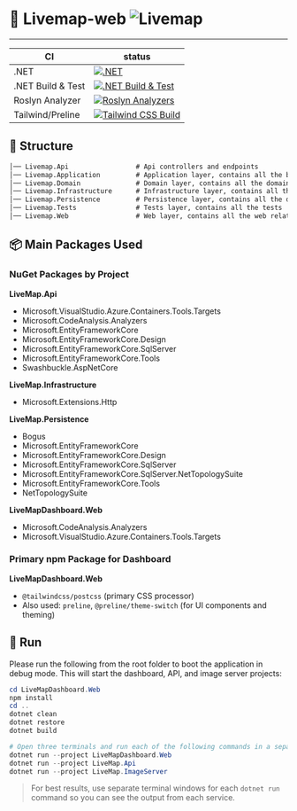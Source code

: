 # 📌 Livemap-web ![Livemap](https://img.shields.io/badge/Livemap-cSharp_App-blue)
---
| CI                | status                                                                                                                                                                                                    |
|-------------------|-----------------------------------------------------------------------------------------------------------------------------------------------------------------------------------------------------------|
| .NET              | [![.NET](https://github.com/STU-GroupI/LiveMap-Web/actions/workflows/ci-dotnet.yml/badge.svg)](https://github.com/STU-GroupI/LiveMap-Web/actions/workflows/ci-dotnet.yml)                                 |
| .NET Build & Test | [![.NET Build & Test](https://github.com/STU-GroupI/LiveMap-Web/actions/workflows/ci-tests_coverage.yml/badge.svg)](https://github.com/STU-GroupI/LiveMap-Web/actions/workflows/ci-tests_coverage.yml)    |
| Roslyn Analyzer   | [![Roslyn Analyzers](https://github.com/STU-GroupI/LiveMap-Web/actions/workflows/ci-roslyn_analyzers.yml/badge.svg)](https://github.com/STU-GroupI/LiveMap-Web/actions/workflows/ci-roslyn_analyzers.yml) |
| Tailwind/Preline  | [![Tailwind CSS Build](https://github.com/STU-GroupI/LiveMap-Web/actions/workflows/ci-tailwind.yml/badge.svg)](https://github.com/STU-GroupI/LiveMap-Web/actions/workflows/ci-tailwind.yml)               |


## 🚩 Structure

```markdown
│── Livemap.Api                 # Api controllers and endpoints
│── Livemap.Application         # Application layer, contains all the business logic
│── Livemap.Domain              # Domain layer, contains all the domain entities and value objects
│── Livemap.Infrastructure      # Infrastructure layer, contains all the logic to connect the web app to the API
│── Livemap.Persistence         # Persistence layer, contains all the database related code
│── Livemap.Tests               # Tests layer, contains all the tests
│── Livemap.Web                 # Web layer, contains all the web related code
```

## 📦 Main Packages Used

### NuGet Packages by Project

**LiveMap.Api**
- Microsoft.VisualStudio.Azure.Containers.Tools.Targets
- Microsoft.CodeAnalysis.Analyzers
- Microsoft.EntityFrameworkCore
- Microsoft.EntityFrameworkCore.Design
- Microsoft.EntityFrameworkCore.SqlServer
- Microsoft.EntityFrameworkCore.Tools
- Swashbuckle.AspNetCore

**LiveMap.Infrastructure**
- Microsoft.Extensions.Http

**LiveMap.Persistence**
- Bogus
- Microsoft.EntityFrameworkCore
- Microsoft.EntityFrameworkCore.Design
- Microsoft.EntityFrameworkCore.SqlServer
- Microsoft.EntityFrameworkCore.SqlServer.NetTopologySuite
- Microsoft.EntityFrameworkCore.Tools
- NetTopologySuite

**LiveMapDashboard.Web**
- Microsoft.CodeAnalysis.Analyzers
- Microsoft.VisualStudio.Azure.Containers.Tools.Targets

### Primary npm Package for Dashboard

**LiveMapDashboard.Web**
- `@tailwindcss/postcss` (primary CSS processor)
- Also used: `preline`, `@preline/theme-switch` (for UI components and theming)

## 🧪 Run
Please run the following from the root folder to boot the application in debug mode.
This will start the dashboard, API, and image server projects:

```powershell
cd LiveMapDashboard.Web
npm install
cd ..
dotnet clean
dotnet restore
dotnet build

# Open three terminals and run each of the following commands in a separate terminal:
dotnet run --project LiveMapDashboard.Web
dotnet run --project LiveMap.Api
dotnet run --project LiveMap.ImageServer
```

> For best results, use separate terminal windows for each `dotnet run` command so you can see the output from each service.